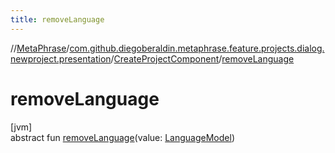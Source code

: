 ```yaml
---
title: removeLanguage
---
```

//[MetaPhrase](../../../index.html)/[com.github.diegoberaldin.metaphrase.feature.projects.dialog.newproject.presentation](../index.html)/[CreateProjectComponent](index.html)/[removeLanguage](remove-language.html)



# removeLanguage



[jvm]\
abstract fun [removeLanguage](remove-language.html)(value: [LanguageModel](../../com.github.diegoberaldin.metaphrase.domain.language.data/-language-model/index.html))




